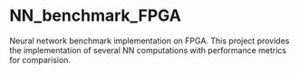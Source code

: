 # NN_benchmark_FPGA
Neural network benchmark implementation on FPGA. This project provides the implementation of several NN computations with performance metrics for comparision.
